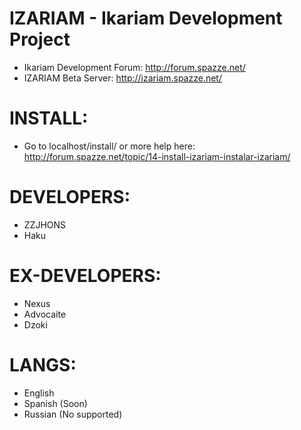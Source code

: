 IZARIAM - Ikariam Development Project
======================================

* Ikariam Development Forum: http://forum.spazze.net/
* IZARIAM Beta Server: http://izariam.spazze.net/

INSTALL:
========

* Go to localhost/install/ or more help here: http://forum.spazze.net/topic/14-install-izariam-instalar-izariam/

DEVELOPERS:
===========

* ZZJHONS
* Haku

EX-DEVELOPERS:
==============

* Nexus
* Advocaite
* Dzoki

LANGS:
======

* English
* Spanish (Soon)
* Russian (No supported)